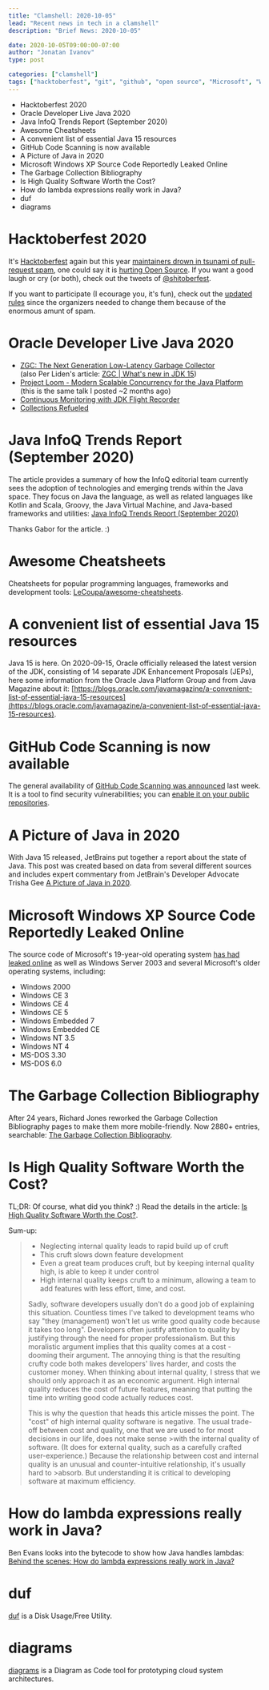 ```yaml
---
title: "Clamshell: 2020-10-05"
lead: "Recent news in tech in a clamshell"
description: "Brief News: 2020-10-05"

date: 2020-10-05T09:00:00-07:00
author: "Jonatan Ivanov"
type: post

categories: ["clamshell"]
tags: ["hacktoberfest", "git", "github", "open source", "Microsoft", "Windows", "Java", "JDK", "GC", "quality", "lambda", "cheatsheet", "security"]
---
```


- Hacktoberfest 2020
- Oracle Developer Live Java 2020
- Java InfoQ Trends Report (September 2020)
- Awesome Cheatsheets
- A convenient list of essential Java 15 resources
- GitHub Code Scanning is now available
- A Picture of Java in 2020
- Microsoft Windows XP Source Code Reportedly Leaked Online
- The Garbage Collection Bibliography
- Is High Quality Software Worth the Cost?
- How do lambda expressions really work in Java?
- duf
- diagrams
<!--more-->

# Hacktoberfest 2020

It's [Hacktoberfest](https://hacktoberfest.digitalocean.com/) again but this year [maintainers drown in tsunami of pull-request spam](https://www.theregister.com/2020/10/01/digitalocean_hacktoberfest_pull_request_spam/), one could say it is [hurting Open Source](https://blog.domenic.me/hacktoberfest/). If you want a good laugh or cry (or both), check out the tweets of [@shitoberfest](https://twitter.com/shitoberfest).

If you want to participate (I ecourage you, it's fun), check out the [updated rules](https://hacktoberfest.digitalocean.com/hacktoberfest-update) since the organizers needed to change them because of the enormous amunt of spam.

# Oracle Developer Live Java 2020

- [ZGC: The Next Generation Low-Latency Garbage Collector](https://www.youtube.com/watch?v=88E86quLmQA)  
(also Per Liden's article: [ZGC | What's new in JDK 15](https://malloc.se/blog/zgc-jdk15))
- [Project Loom - Modern Scalable Concurrency for the Java Platform](https://www.youtube.com/watch?v=fOEPEXTpbJA)  
(this is the same talk I posted ~2 months ago)
- [Continuous Monitoring with JDK Flight Recorder](https://www.youtube.com/watch?v=plYESjZ12hM)
- [Collections Refueled](https://www.youtube.com/watch?v=lwp2RZ__0ko)

# Java InfoQ Trends Report (September 2020)

The article provides a summary of how the InfoQ editorial team currently sees the adoption of technologies and emerging trends within the Java space. They focus on Java the language, as well as related languages like Kotlin and Scala, Groovy, the Java Virtual Machine, and Java-based frameworks and utilities: [Java InfoQ Trends Report (September 2020)](https://www.infoq.com/articles/java-jvm-trends-2020/)

Thanks Gabor for the article. :)

# Awesome Cheatsheets

Cheatsheets for popular programming languages, frameworks and development tools: [LeCoupa/awesome-cheatsheets](https://github.com/LeCoupa/awesome-cheatsheets).

# A convenient list of essential Java 15 resources

Java 15 is here. On 2020-09-15, Oracle officially released the latest version of the JDK, consisting of 14 separate JDK Enhancement Proposals (JEPs), here some information from the Oracle Java Platform Group and from Java Magazine about it: [https://blogs.oracle.com/javamagazine/a-convenient-list-of-essential-java-15-resources](https://blogs.oracle.com/javamagazine/a-convenient-list-of-essential-java-15-resources).

# GitHub Code Scanning is now available

The general availability of [GitHub Code Scanning was announced](https://github.blog/2020-09-30-code-scanning-is-now-available/) last week. It is a tool to find security vulnerabilities; you can [enable it on your public repositories](https://docs.github.com/en/free-pro-team@latest/github/finding-security-vulnerabilities-and-errors-in-your-code/enabling-code-scanning-for-a-repository).


# A Picture of Java in 2020

With Java 15 released, JetBrains put together a report about the state of Java. This post was created based on data from several different sources and includes expert commentary from JetBrain's Developer Advocate Trisha Gee [A Picture of Java in 2020](https://blog.jetbrains.com/idea/2020/09/a-picture-of-java-in-2020/).

# Microsoft Windows XP Source Code Reportedly Leaked Online

The source code of Microsoft's 19-year-old operating system [has had leaked online](https://thehackernews.com/2020/09/windows-xp-source-code.html) as well as Windows Server 2003 and several Microsoft's older operating systems, including:

- Windows 2000
- Windows CE 3
- Windows CE 4
- Windows CE 5
- Windows Embedded 7
- Windows Embedded CE
- Windows NT 3.5
- Windows NT 4
- MS-DOS 3.30
- MS-DOS 6.0

# The Garbage Collection Bibliography

After 24 years, Richard Jones reworked the Garbage Collection Bibliography pages to make them more mobile-friendly. Now 2880+ entries, searchable: [The Garbage Collection Bibliography](https://www.cs.kent.ac.uk/people/staff/rej/gcbib/).

# Is High Quality Software Worth the Cost?

TL;DR: Of course, what did you think? :) Read the details in the article: [Is High Quality Software Worth the Cost?](https://martinfowler.com/articles/is-quality-worth-cost.html).

Sum-up:
>- Neglecting internal quality leads to rapid build up of cruft
>- This cruft slows down feature development
>- Even a great team produces cruft, but by keeping internal quality high, is able to keep it under control
>- High internal quality keeps cruft to a minimum, allowing a team to add features with less effort, time, and cost.
>
>Sadly, software developers usually don't do a good job of explaining this situation. Countless times I've talked to development teams who say "they (management) won't let us write good quality code because it takes too long". Developers often justify attention to quality by justifying through the need for proper professionalism. But this moralistic argument implies that this quality comes at a cost - dooming their argument. The annoying thing is that the resulting crufty code both makes developers' lives harder, and costs the customer money. When thinking about internal quality, I stress that we should only approach it as an economic argument. High internal quality reduces the cost of future features, meaning that putting the time into writing good code actually reduces cost.
>
>This is why the question that heads this article misses the point. The "cost" of high internal quality software is negative. The usual trade-off between cost and quality, one that we are used to for most decisions in our life, does not make sense >with the internal quality of software. (It does for external quality, such as a carefully crafted user-experience.) Because the relationship between cost and internal quality is an unusual and counter-intuitive relationship, it's usually hard to >absorb. But understanding it is critical to developing software at maximum efficiency.

# How do lambda expressions really work in Java?

Ben Evans looks into the bytecode to show how Java handles lambdas: [Behind the scenes: How do lambda expressions really work in Java?](https://blogs.oracle.com/javamagazine/behind-the-scenes-how-do-lambda-expressions-really-work-in-java)

# duf

[duf](https://github.com/muesli/duf) is a Disk Usage/Free Utility.

# diagrams

[diagrams](https://github.com/mingrammer/diagrams) is a Diagram as Code tool for prototyping cloud system architectures.
